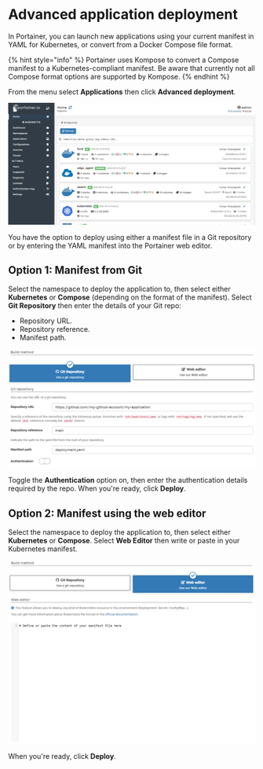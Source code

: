 # Advanced application deployment

In Portainer, you can launch new applications using your current manifest in YAML for Kubernetes, or convert from a Docker Compose file format.

{% hint style="info" %}
Portainer uses Kompose to convert a Compose manifest to a Kubernetes-compliant manifest. Be aware that currently not all Compose format options are supported by Kompose.
{% endhint %}

From the menu select **Applications** then click **Advanced deployment**.

![](../../../.gitbook/assets/be-applications-advanced-1.gif)

You have the option to deploy using either a manifest file in a Git repository or by entering the YAML manifest into the Portainer web editor.

## Option 1: Manifest from Git

Select the namespace to deploy the application to, then select either **Kubernetes** or **Compose** \(depending on the format of the manifest\). Select **Git Repository** then enter the details of your Git repo:

* Repository URL.
* Repository reference.
* Manifest path.

![](../../../.gitbook/assets/applications-advanced-2.png)

Toggle the **Authentication** option on, then enter the authentication details required by the repo. When you're ready, click **Deploy**.

## Option 2: Manifest using the web editor

Select the namespace to deploy the application to, then select either **Kubernetes** or **Compose**. Select **Web Editor** then write or paste in your Kubernetes manifest. 

![](../../../.gitbook/assets/applications-advanced-3.png)

When you're ready, click **Deploy**.  

